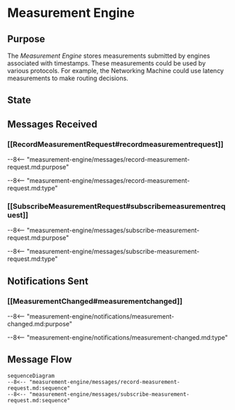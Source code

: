 <div class="engine" markdown>


# Measurement Engine

## Purpose

<!-- --8<-- [start:purpose] -->
The *Measurement Engine* stores measurements submitted by engines associated with timestamps.
These measurements could be used by various protocols. 
For example, the Networking Machine could use latency measurements to make routing decisions. 
<!-- --8<-- [end:purpose] -->

## State


## Messages Received

### [[RecordMeasurementRequest#recordmeasurementrequest]]

--8<-- "measurement-engine/messages/record-measurement-request.md:purpose"

--8<-- "measurement-engine/messages/record-measurement-request.md:type"

### [[SubscribeMeasurementRequest#subscribemeasurementrequest]]

--8<-- "measurement-engine/messages/subscribe-measurement-request.md:purpose"

--8<-- "measurement-engine/messages/subscribe-measurement-request.md:type"


## Notifications Sent

### [[MeasurementChanged#measurementchanged]]

--8<-- "measurement-engine/notifications/measurement-changed.md:purpose"

--8<-- "measurement-engine/notifications/measurement-changed.md:type"


## Message Flow


 <!-- --8<-- [start:messages] -->
 ```mermaid
 sequenceDiagram
 --8<-- "measurement-engine/messages/record-measurement-request.md:sequence"
 --8<-- "measurement-engine/messages/subscribe-measurement-request.md:sequence"
 ```
 <!-- --8<-- [end:messages] -->

</div>

